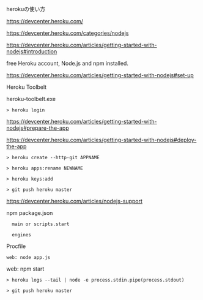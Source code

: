 herokuの使い方

https://devcenter.heroku.com/

https://devcenter.heroku.com/categories/nodejs

https://devcenter.heroku.com/articles/getting-started-with-nodejs#introduction

free Heroku account, 
Node.js and npm installed.


https://devcenter.heroku.com/articles/getting-started-with-nodejs#set-up

Heroku Toolbelt

heroku-toolbelt.exe

```
> heroku login
```

https://devcenter.heroku.com/articles/getting-started-with-nodejs#prepare-the-app

https://devcenter.heroku.com/articles/getting-started-with-nodejs#deploy-the-app

```
> heroku create --http-git APPNAME

> heroku apps:rename NEWNAME

> heroku keys:add

> git push heroku master
```

https://devcenter.heroku.com/articles/nodejs-support

npm package.json
```
  main or scripts.start
```

```
  engines
```

Procfile
```
web: node app.js
```

web: npm start

```
> heroku logs --tail | node -e process.stdin.pipe(process.stdout)

> git push heroku master
```
